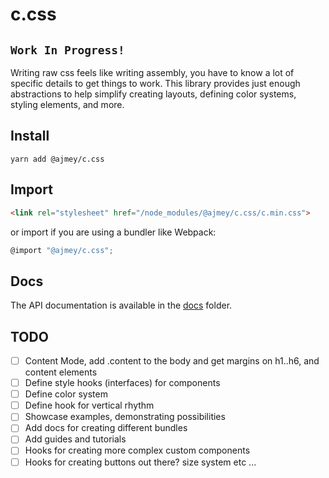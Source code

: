 # c.css

## `Work In Progress!`

Writing raw css feels like writing assembly, you have to know a lot of
specific details to get things to work. This library provides
just enough abstractions to help simplify creating layouts, defining color systems, styling elements, and more.

## Install

`yarn add @ajmey/c.css`

## Import

```html
<link rel="stylesheet" href="/node_modules/@ajmey/c.css/c.min.css">
```

or import if you are using a bundler like Webpack:

```js
@import "@ajmey/c.css";
```

## Docs

The API documentation is available in the [docs](./docs) folder.

## TODO

- [ ] Content Mode, add .content to the body and get margins on h1..h6, and content elements
- [ ] Define style hooks (interfaces) for components
- [ ] Define color system
- [ ] Define hook for vertical rhythm
- [ ] Showcase examples, demonstrating possibilities
- [ ] Add docs for creating different bundles
- [ ] Add guides and tutorials
- [ ] Hooks for creating more complex custom components
- [ ] Hooks for creating buttons out there? size system etc ...

